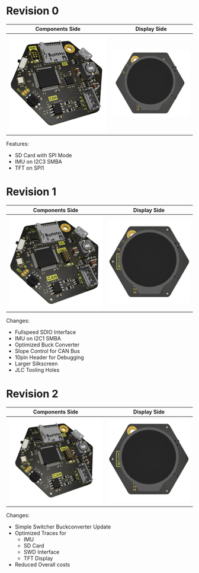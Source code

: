 # Revision 0

| Components Side | Display Side |
|-|-|
|![](/documentation/images/REV0_PCB_1.png)|![](/documentation/images/REV0_PCB_2.png)|

Features:

- SD Card with SPI Mode
- IMU on I2C3 SMBA
- TFT on SPI1

# Revision 1

| Components Side | Display Side |
|-|-|
|![](/documentation/images/REV1_PCB_1.png)|![](/documentation/images/REV1_PCB_2.png)|

Changes:

- Fullspeed SDIO Interface
- IMU on I2C1 SMBA
- Optimized Buck Converter
- Slope Control for CAN Bus
- 10pin Header for Debugging
- Larger Silkscreen
- JLC Tooling Holes

# Revision 2

| Components Side | Display Side |
|-|-|
|![](/documentation/images/REV2_PCB_1.png)|![](/documentation/images/REV2_PCB_2.png)|

Changes:

- Simple Switcher Buckconverter Update
- Optimized Traces for
  - IMU
  - SD Card
  - SWD Interface
  - TFT Display
- Reduced Overall costs
